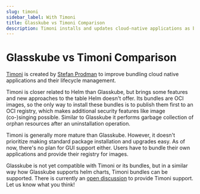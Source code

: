 ```yaml
---
slug: timoni
sidebar_label: With Timoni
title: Glasskube vs Timoni Comparison
description: Timoni installs and updates cloud-native applications as bundles (OCI images) with a great support for configuration, but it requires users to create its own bundles.
---
```


# Glasskube vs Timoni Comparison

[Timoni](https://timoni.sh/) is created by [Stefan Prodman](https://github.com/stefanprodan) to improve bundling cloud native applications and their lifecycle management.

Timoni is closer related to Helm than Glasskube, but brings some features and new approaches to the table Helm doesn't offer.
Its bundles are OCI images, so the only way to install these bundles is to publish them first to an OCI registry,
which makes additional security features like image (co-)singing possible.
Similar to Glasskube it performs garbage collection of orphan resources after an uninstallation operation.

Timoni is generally more mature than Glasskube. However, it doesn't prioritize making standard package installation and upgrades easy.
As of now, there's no plan for GUI support either. Users have to bundle their own applications and provide their registry for images.

Glasskube is not yet compatible with Timoni or its bundles, but in a similar way how Glasskube supports helm charts, Timoni bundles can be supported.
There is currently an [open discussion](https://github.com/glasskube/glasskube/discussions/242) to provide Timoni support. Let us know what you think!

